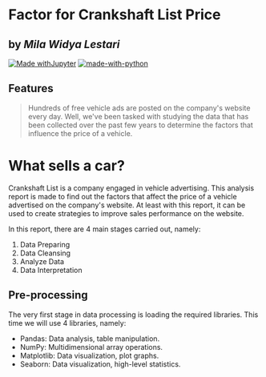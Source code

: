 # Factor for Crankshaft List Price
## by _Mila Widya Lestari_

[![Made withJupyter](https://img.shields.io/badge/Made%20with-Jupyter-orange?style=for-the-badge&logo=Jupyter)](https://jupyter.org/try)
[![made-with-python](https://img.shields.io/badge/Made%20with-Python-1f425f.svg)](https://www.python.org/)

## Features
> Hundreds of free vehicle ads are posted on the company's website every day.
> Well, we've been tasked with studying the data that has been collected over the past few years to determine the factors that influence the price of a vehicle.

# What sells a car?
Crankshaft List is a company engaged in vehicle advertising. This analysis report is made to find out the factors that affect the price of a vehicle advertised on the company's website. At least with this report, it can be used to create strategies to improve sales performance on the website.

In this report, there are 4 main stages carried out, namely:

1. Data Preparing
2. Data Cleansing
3. Analyze Data
4. Data Interpretation

## Pre-processing <a id='pre_proscess'></a>
The very first stage in data processing is loading the required libraries. This time we will use 4 libraries, namely:

* Pandas: Data analysis, table manipulation.
* NumPy: Multidimensional array operations.
* Matplotlib: Data visualization, plot graphs.
* Seaborn: Data visualization, high-level statistics.

